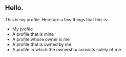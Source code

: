 ## Hello.

This is my profile. Here are a few things that this is:
- My profile
- A profile that is mine
- A profile whose owner is me
- A profile that is owned by me
- A profile in which the ownership consists solely of me
